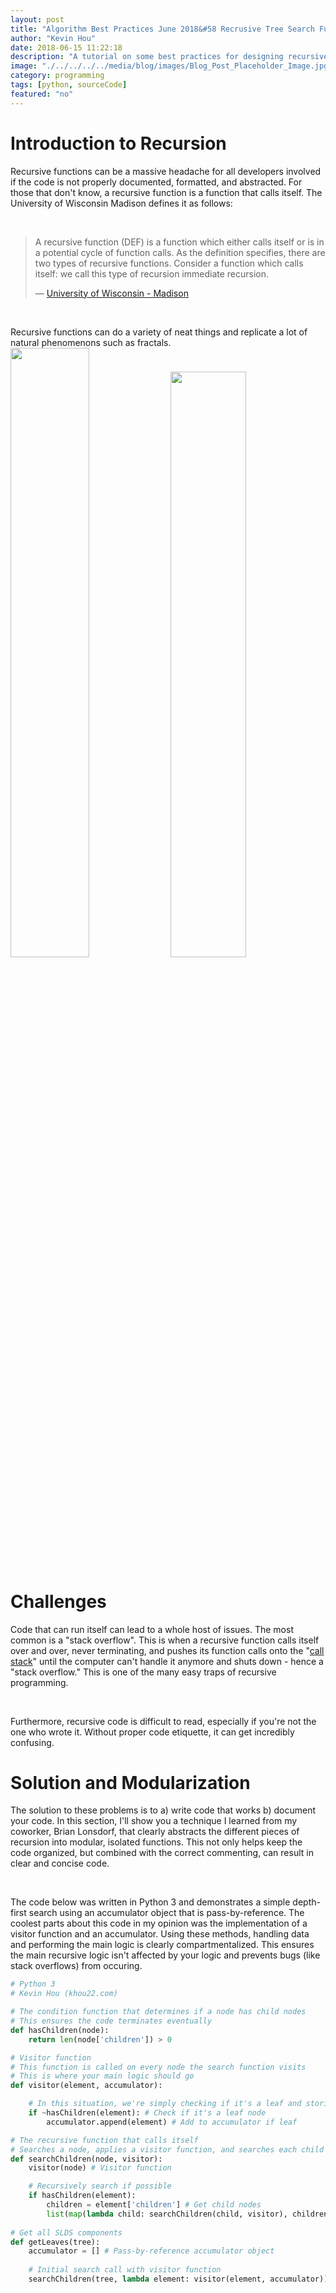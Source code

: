 ```yaml
---
layout: post
title: "Algorithm Best Practices June 2018&#58 Recrusive Tree Search Functions"
author: "Kevin Hou"
date: 2018-06-15 11:22:18
description: "A tutorial on some best practices for designing recursive functions."
image: "./../../../../media/blog/images/Blog_Post_Placeholder_Image.jpg"
category: programming
tags: [python, sourceCode]
featured: "no"
---
```

# Introduction to Recursion
Recursive functions can be a massive headache for all developers involved if the code is not properly documented, formatted, and abstracted. For those that don't know, a recursive function is a function that calls itself. The University of Wisconsin Madison defines it as follows:

<br class="post-line-break">

> A recursive function (DEF) is a function which either calls itself or is in a potential cycle of function calls. As the definition specifies, there are two types of recursive functions. Consider a function which calls itself: we call this type of recursion immediate recursion.
> 
> — [University of Wisconsin - Madison](http://pages.cs.wisc.edu/~calvin/cs110/RECURSION.html)

<br class="post-line-break">

Recursive functions can do a variety of neat things and replicate a lot of natural phenomenons such as fractals.
<img src="https://cdn-images-1.medium.com/max/1600/1*XgBEkiVz9Dbl4EwenofHmA.jpeg" width="50%">
<img src="https://upload.wikimedia.org/wikipedia/commons/thumb/8/80/SierpinskiTriangle.svg/220px-SierpinskiTriangle.svg.png" width="49%">

# Challenges
Code that can run itself can lead to a whole host of issues. The most common is a "stack overflow". This is when a recursive function calls itself over and over, never terminating, and pushes its function calls onto the "[call stack](https://en.wikipedia.org/wiki/Call_stack)" until the computer can't handle it anymore and shuts down - hence a "stack overflow." This is one of the many easy traps of recursive programming.

<br class="post-line-break">

Furthermore, recursive code is difficult to read, especially if you're not the one who wrote it. Without proper code etiquette, it can get incredibly confusing.

# Solution and Modularization
The solution to these problems is to a) write code that works b) document your code. In this section, I'll show you a technique I learned from my coworker, Brian Lonsdorf, that clearly abstracts the different pieces of recursion into modular, isolated functions. This not only helps keep the code organized, but combined with the correct commenting, can result in clear and concise code.

<br class="post-line-break">

The code below was written in Python 3 and demonstrates a simple depth-first search using an accumulator object that is pass-by-reference. The coolest parts about this code in my opinion was the implementation of a visitor function and an accumulator. Using these methods, handling data and performing the main logic is clearly compartmentalized. This ensures the main recursive logic isn't affected by your logic and prevents bugs (like stack overflows) from occuring.

``` python
# Python 3
# Kevin Hou (khou22.com)

# The condition function that determines if a node has child nodes
# This ensures the code terminates eventually
def hasChildren(node):
    return len(node['children']) > 0

# Visitor function
# This function is called on every node the search function visits
# This is where your main logic should go
def visitor(element, accumulator):

    # In this situation, we're simply checking if it's a leaf and storing it in our accumulator if it is
    if ~hasChildren(element): # Check if it's a leaf node
        accumulator.append(element) # Add to accumulator if leaf

# The recursive function that calls itself
# Searches a node, applies a visitor function, and searches each child node
def searchChildren(node, visitor):
    visitor(node) # Visitor function

    # Recursively search if possible
    if hasChildren(element):
        children = element['children'] # Get child nodes
        list(map(lambda child: searchChildren(child, visitor), children)) # Search each child node
            
# Get all SLDS components
def getLeaves(tree):
    accumulator = [] # Pass-by-reference accumulator object
    
    # Initial search call with visitor function
    searchChildren(tree, lambda element: visitor(element, accumulator))
```

